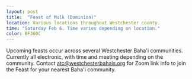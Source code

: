 ```yaml
---
layout: post
title:  "Feast of Mulk (Dominion)"
location: Various locations throughout Westchester county.
time: "Saturday Feb 6. Time varies depending on location."
color: BF360C
---
```

Upcoming feasts occur across several Westchester Baha'i communities.
Currently all electronic, with time and meeting depending on the
community. Contact <atc@westchesterbahais.org> for Zoom link info to join
the Feast for your nearest Baha'i community.
